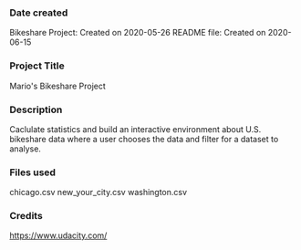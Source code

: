 ### Date created
Bikeshare Project:  Created on 2020-05-26
README file:        Created on 2020-06-15

### Project Title
Mario's Bikeshare Project

### Description
Caclulate statistics and build an interactive environment about U.S. bikeshare data where a user chooses the data and filter for a dataset to analyse.

### Files used
chicago.csv
new_your_city.csv
washington.csv

### Credits
https://www.udacity.com/
